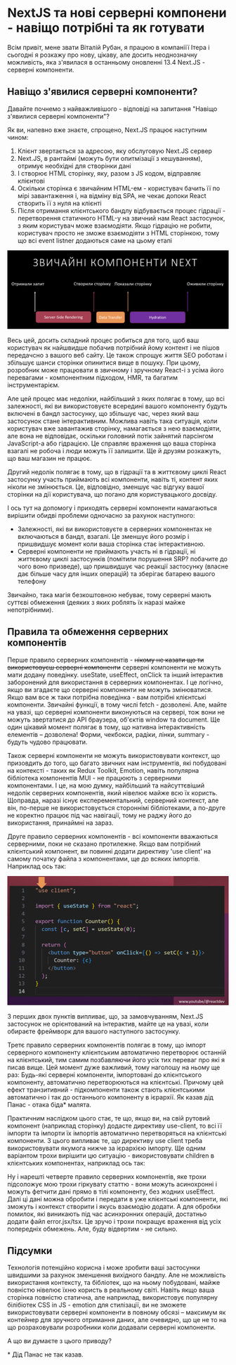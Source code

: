 # NextJS та нові серверні компонени - навіщо потрібні та як готувати

Всім привіт, мене звати Віталій Рубан, я працюю в компаніїї Ітера і сьогодні я розкажу про нову, цікаву, але досить неоднозначну можливість, яка з'явилася в останньому оновленні 13.4 Next.JS - серверні компоненти.

## Навіщо з'явилися серверні компоненти?

Давайте почнемо з найважливішого - відповіді на запитання "Навіщо з'явилися серверні компоненти"?

Як ви, напевно вже знаєте, спрощено, Next.JS працює наступним чином:

1. Клієнт звертається за адресою, яку обслуговую Next.JS сервер
2. Next.JS, в рантаймі (можуть бути опитмізації з кешуванням), отримує необхідні для створінки дані
3. І створює HTML сторінку, яку, разом з JS кодом, відправляє клієнтові
4. Оскільки сторінка є звичайним HTML-ем - користувач бачить її по мірі завантаження і, на відміну від SPA, не чекає допоки React створить її з нуля на клієнті
5. Після отримання клієнтського бандлу відбувається процес гідрації - перетворення статичного HTML-у на звичний нам React застосунок, з яким користувач може взаємодіяти. Якщо гідрацію не робити, користувач просто не зможе взаємодіяти з HTML сторінкою, тому що всі event listner додаються саме на цьому етапі

![./default-schema.png](./default-schema.png)

Весь цей, досить складний процес робиться для того, щоб ваш користувач як найшвидше побачив потрібний йому контент і не пішов передачсно з вашого веб сайту. Це також спрощує життя SEO роботам і збільшує шанси сторінки опинитися вище в пошуку. При цьому, розробник може працювати в звичному і зручному React-і з усіма його перевагами - компонентним підходом, HMR, та багатим інструментарієм.

Але цей процес має недоліки, найбільший з яких полягає в тому, що всі залежності, які ви використовуєте всередині вашого компоненту будуть включені в бандл застосунку, що збільшує час, через який ваш застосунок стане інтерактивним. Можлива навіть така ситуація, коли користувач вже завантажив сторінку, намагається з нею взаємодіяти, але вона не відповідає, оскільки головний потік зайнятий парсінгом JavaScript-а або гідрацією. Це справляє враження що ваша сторінка взагалі не робоча і люди можуть її залишити. Ще й друзям розкажуть, що ваш магазин не працює.

Другий недолік полягає в тому, що в гідрації та в життєвому циклі React застосунку участь приймають всі компоненти, навіть ті, контент яких ніколи не змінюється. Це, відповідно, зменшує час відгуку вашої сторінки на дії користувача, що погано для користувацького досвіду.

І ось тут на допомогу і приходять серверні компоненти намагаються вирішити обидві проблеми одночасно за рахунок наступного:

- Залежності, які ви використовуєте в серверних компонентах не включаються в бандл, взагалі. Це зменшує його розмір і пришвидшує момент коли ваша сторінка стає інтерактивною.
- Серверні компоненти не приймають участь ні в гідрації, ні життєвому циклі застосунків (помітили порушення SRP? побачите до чого воно призведе), що пришвидшує час реакції застосунку (власне дає більше часу для інших операцій) та зберігає батарею вашого телефону

Звичайно, така магія безкоштовною небуває, тому серверні мають суттєві обмеження (деяких з яких роблять їх наразі майже непотрібними).

## Правила та обмеження серверних компонентів

Перше правило серверних компонентів - ~~нікому не казати що ти використовуєш серверні компоненти~~ серверні компоненти не можуть мати додану поведінку. useState, useEffect, onClick та інший інтерактив заборонений для використання в серверних компонентах. І це логічно, якщо ви згадаєте що серверні компоненти не можуть змінюватися. Якщо вам все ж таки потрібна поведінка - вам потрібні клієнтські компоненти. Звичайні функції, в тому числі fetch - дозволені. Але, майте на увазі, що серверні компоненти виконуються на сервері, тож вони не можуть звертатися до API браузера, об'єктів window та document. Ще один цікавий момент полягає в тому, що нативна інтерактивність елементів – дозволена! Форми, чекбокси, радіки, лінки, summary - будуть чудово працювати.

Також серверні компоненти не можуть використовувати контекст, що призовдить до того, що багато звичних нам інструментів, які побудовані на контексті - таких як Redux Toolkit, Emotion, навіть популярна бібліотека компонентів MUI - не працюють з серверними компонентами. І це, на мою думку, найбільший та найсуттєвіший недолік серверних компонентів, який нівелює майже всю їх користь. Щоправда, наразі існує експерементальний, серверний контекст, але він, по-перше не використовується стороннімі бібліотеками, а по-друге не коректно працює під час навігації, тому не раджу його до використання, принаймні на зараз.

Друге правило серверних компонентів - всі компоненти вважаються серверними, поки не сказано протилежне. Якщо вам потрібний клієнтський компонент, ви повинні додати директиву 'use client' на самому початку файла з компонентами, ще до всяких імпортів. Наприклад ось так:

![./useclient.png](./useclient.png)

З перших двох пунктів випливає, що, за замовчуванням, Next.JS застосунок не орієнтований на інтерактив, майте це на увазі, коли обираєте фреймворк для вашого наступного застосунку.

Третє правило серверних компонентів полягає в тому, що імпорт серверного компоненту клієнтським автоматично перетворює останній на клієнтський, тим самим позбавляючи його усіх тих переваг про які я писав вище. Цей момент дуже важливий, тому наголошу на ньому ще раз: Будь-які серверні компоненти, імпортовані до клієнтського компоненту, автоматично перетворюються на клієнтські. Причому цей ефект транзитивний - підкомпоненти також стають клієнтськими автоматично і так до останнього компоненту в ієрархії. Як казав дід Панас - отака біда\* малята.

Практичним наслідком цього стає, те що, якщо ви, на свій рутовий компонент (наприклад сторінку) додасте директиву use-client, то всі її імпорти та імпорти їх імпортів автоматично перетворяться на клієнтські компоненти. З цього випливає те, що директиву use client треба використовувати якумога нижче за ієрархією імпорту. Ще одним варіантом трохи вирішити цю ситуацію - використовувати children в клієнтських компонентах, наприклад ось так:

Ну і нарешті четверте правило серверних компонентів, яке трохи підсоложує мою трохи гіркувату статтю - вони можуть асинохронні і можуть фетчити дані прямо в тілі компоненту, без жодних useEffect. Далі ці дані можна обробити і передати в уже клієнтські компоненти, які зможуть і контекст створити і якусь взаємодію додати. А для обробки помилок, які виникають під час асинхронних операцій, достатньо додати файл error.jsx/tsx. Це зручо і трохи покращує враження від усіх попередніх обмежень. Але, буду відвертим - не сильно.

## Підсумки

Технологія потенційно корисна і може зробити ваші застосунки швидшими за рахунок зменшення вихідного бандлу. Але не можливість використання контексту, та бібліотек, що на ньому побудовані, майже повністю нівелює їхню користь в реальному світі. Навіть якщо ваша сторінка повністю статична, але наприклад, використовує популярну білібіотек CSS in JS - emotion для стилізації, ви не зможете використовувати серверні компоненти в повному обсязі – максимум як контейнер для зручного отримання даних, але очевидно, що це не то на що розраховували розробники коли додавали серверні компоненти.

А що ви думаєте з цього приводу?

\* Дід Панас не так казав.
